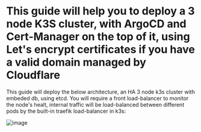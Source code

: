 # This guide will help you to deploy a 3 node K3S cluster, with ArgoCD and Cert-Manager on the top of it, using Let's encrypt certificates if you have a valid domain managed by Cloudflare

This guide will deploy the below architecture, an HA 3 node k3s cluster with embeded db, using etcd. You will require a front load-balancer to monitor the node's healt, internal traffic will be load-balanced between different pods by the built-in traefik load-balancer in k3s:

![image](https://github.com/user-attachments/assets/b9411741-d036-4d24-a2e4-a4b940d0aefe)

